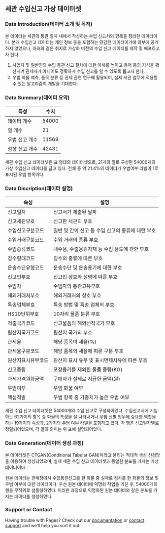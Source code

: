 ## 세관 수입신고 가상 데이터셋

### Data Introduction(데이터 소개 및 목적)
본 데이터는 세관의 통관 절차 내에서 작성하는 수입 신고서의 항목을 정리한 데이터이다.
본래 수입신고 데이터는 개인 정보 등을 포함하는 민감한 데이터이기에 외부에 공개하지 않았으나, 아래와 같은 취지로 가상화 버전의 수입 신고 데이터를 제작 및 배포하고자 한다.
1. 사업자 및 일반인의 수입 통관 신고 절차에 대한 이해를 높이고 용어 등의 지식을 확산시켜 관세사가 아니어도 정확하게 수입 신고를 할 수 있도록 돕고자 한다.
2. 우범 화물 예측, 품목 분류 등 관세 관련 연구에 활용되어, 실제 세관 업무에 적용할 수 있는 알고리즘의 개발을 기대한다.

### Data Summary(데이터 요약)
|특성|수치|
|----|----|
|데이터 개수|54000|
|열 개수|21|
|우범 신고 개수|11569|
|정상 신고 개수|42431|

세관 수입 신고 데이터셋은 표 형태의 데이터셋으로, 21개의 열로 구성된 54000개의 가상 수입신고 데이터를 담고 있다. 전체 중 약 21.4%의 데이터가 우범여부 라벨이 1로 표시된 우범 항목이다.

### Data Discription(데이터 설명)
|속성|설명|
|---|---|
|신고일자|신고서가 제출된 날짜|
|신고세관부호|신고한 세관의 부호|
|수입신고구분코드|일반 및 간이 신고 등 수입 신고의 종류에 대한 부호|
|수입거래구분코드|수입 거래의 종류 부호|
|수입종류코드|내수용, 수출용원자재 등 수입 용도에 관한 부호|
|징수형태코드|징수의 종류에 따른 부호|  
|운송수단유형코드|운송수단 및 운송용기에 대한 부호|
|신고인부호|신고인 상호와 성명에 따른 부호|
|수입자|수입자의 통관고유부호|
|해외거래처부호|해외거래처의 상호 부호|
|특송업체부호|특송 방법 및 특송 업체의 부호|
|HS10단위부호|10자리 물품 분류 부호|
|적출국가코드|신고물품의 해외선적국가 부호|
|원산지국가코드|원산지 국가의 부호|
|관세율|해당 품목의 세율(%)|
|관세율구분코드|해당 품목의 세율에 따른 구분 부호|
|원산지표시유무코드|원산지 표시 유무 및 표시면제사유에 따른 부호|
|신고중량|포장용기를 제외한 물품 중량(KG)|
|과세가격원화금액|구매자가 실제로 지급한 금액(원)|
|우범여부|우범 화물 여부|
|핵심적발|우범 항목 중 가중치가 높은 우범 여부|

<!-- Customs declaration dataset contains 54000 customs declaration. Each row has 22 columns, each indicating important attributes that can  -->
세관 수입 신고 데이터셋은 54000개의 수입 신고로 구성되어있다. 수입신고서에 기입하는 62가지의 항목 중 화물의 특성을 잘 나타내거나 우범 선별 업무에 중요한 역할을 하는 19가지의 속성과, 2가지의 우범 여부 라벨을 포함하고 있다. 각 행은 신고일자별로 정렬되어있으며, 각 열의 의미는 위 표에 설명되어있다. 

### Data Generation(데이터 생성 과정)
본 데이터셋은 CTGAN(Conditional Tabular GAN)이라고 불리는 적대적 생성 신경망을 이용하여 생성되었으며, 실제 세관 수입 신고 데이터셋과 동일한 분포를 가지는 가상 데이터이다.

원본 데이터는 관세청에서 수입통관신고를 한 화물 중 실제로 검사를 한 화물의 정보 및 우범 여부에 대한 데이터이다. 우선 원본 데이터에 익명화 작업을 거친 후, 54000개의 행을 무작위로 샘플링하였다. 이러한 과정으로 익명화된 원본 데이터와 같은 분포를 가지는 데이터를 생성하였다.
<!-- 관세당국 인력의 한계 때문에 일부 화물만 검사할 수 밖에 없다. 이때, 경험적 규칙 기반으로 의심스러운 화물을 우선적으로 검사하게 된다. -->

### Support or Contact
Having trouble with Pages? Check out our [documentation](https://docs.github.com/categories/github-pages-basics/) or [contact support](https://support.github.com/contact) and we’ll help you sort it out.
